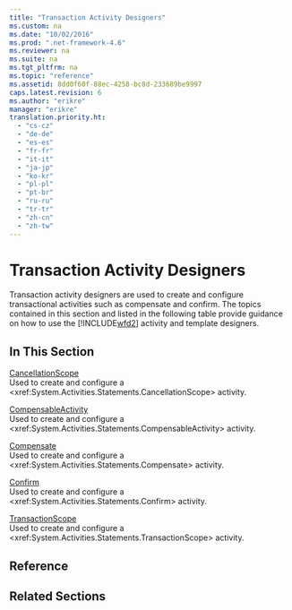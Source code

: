```yaml
---
title: "Transaction Activity Designers"
ms.custom: na
ms.date: "10/02/2016"
ms.prod: ".net-framework-4.6"
ms.reviewer: na
ms.suite: na
ms.tgt_pltfrm: na
ms.topic: "reference"
ms.assetid: 8dd0f60f-88ec-4258-bc8d-233689be9997
caps.latest.revision: 6
ms.author: "erikre"
manager: "erikre"
translation.priority.ht: 
  - "cs-cz"
  - "de-de"
  - "es-es"
  - "fr-fr"
  - "it-it"
  - "ja-jp"
  - "ko-kr"
  - "pl-pl"
  - "pt-br"
  - "ru-ru"
  - "tr-tr"
  - "zh-cn"
  - "zh-tw"
---
```

# Transaction Activity Designers
Transaction activity designers are used to create and configure transactional activities such as compensate and confirm. The topics contained in this section and listed in the following table provide guidance on how to use the [!INCLUDE[wfd2](../workflowdesigner/includes/wfd2_md.md)] activity and template designers.  
  
## In This Section  
 [CancellationScope](../workflowdesigner/cancellationscope-activity-designer.md)  
 Used to create and configure a \<xref:System.Activities.Statements.CancellationScope> activity.  
  
 [CompensableActivity](../workflowdesigner/compensableactivity-activity-designer.md)  
 Used to create and configure a \<xref:System.Activities.Statements.CompensableActivity> activity.  
  
 [Compensate](../workflowdesigner/compensate-activity-designer.md)  
 Used to create and configure a \<xref:System.Activities.Statements.Compensate> activity.  
  
 [Confirm](../workflowdesigner/confirm-activity-designer.md)  
 Used to create and configure a \<xref:System.Activities.Statements.Confirm> activity.  
  
 [TransactionScope](../workflowdesigner/transactionscope-activity-designer.md)  
 Used to create and configure a \<xref:System.Activities.Statements.TransactionScope> activity.  
  
## Reference  
  
## Related Sections